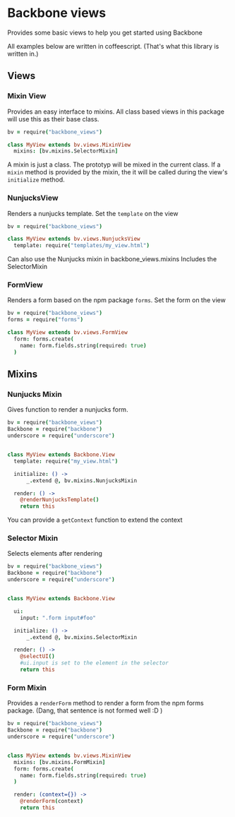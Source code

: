 # Backbone views

Provides some basic views to help you get started using Backbone

All examples below are written in coffeescript.
(That's what this library is written in.)

## Views


### Mixin View

Provides an easy interface to mixins. All class based views in this package
will use this as their base class.

```coffeescript
bv = require("backbone_views")

class MyView extends bv.views.MixinView
  mixins: [bv.mixins.SelectorMixin]
```

A mixin is just a class. The prototyp will be mixed in the current class.
If a `mixin` method is provided by the mixin, the it will be called during
the view's `initialize` method.


### NunjucksView

Renders a nunjucks template. Set the `template` on the view

```coffeescript
bv = require("backbone_views")

class MyView extends bv.views.NunjucksView
  template: require("templates/my_view.html")
```

Can also use the Nunjucks mixin in backbone_views.mixins
Includes the SelectorMixin

### FormView

Renders a form based on the npm package `forms`. Set the form on the view

```coffeescript
bv = require("backbone_views")
forms = require("forms")

class MyView extends bv.views.FormView
  form: forms.create(
    name: form.fields.string(required: true)
  )
```

## Mixins


### Nunjucks Mixin ##

Gives function to render a nunjucks form.

```coffeescript
bv = require("backbone_views")
Backbone = require("backbone")
underscore = require("underscore")


class MyView extends Backbone.View
  template: require("my_view.html")

  initialize: () ->
      _.extend @, bv.mixins.NunjucksMixin

  render: () ->
    @renderNunjucksTemplate()
    return this
```

You can provide a `getContext` function to extend the context

### Selector Mixin

Selects elements after rendering

```coffeescript
bv = require("backbone_views")
Backbone = require("backbone")
underscore = require("underscore")


class MyView extends Backbone.View

  ui:
    input: ".form input#foo"

  initialize: () ->
      _.extend @, bv.mixins.SelectorMixin

  render: () ->
    @selectUI()
    #ui.input is set to the element in the selector
    return this
```

### Form Mixin

Provides a `renderForm` method to render a form from the npm forms package.
(Dang, that sentence is not formed well :D )

```coffeescript
bv = require("backbone_views")
Backbone = require("backbone")
underscore = require("underscore")


class MyView extends bv.views.MixinView
  mixins: [bv.mixins.FormMixin]  
  form: forms.create(
    name: form.fields.string(required: true)
  )

  render: (context={}) ->
    @renderForm(context)
    return this
```
